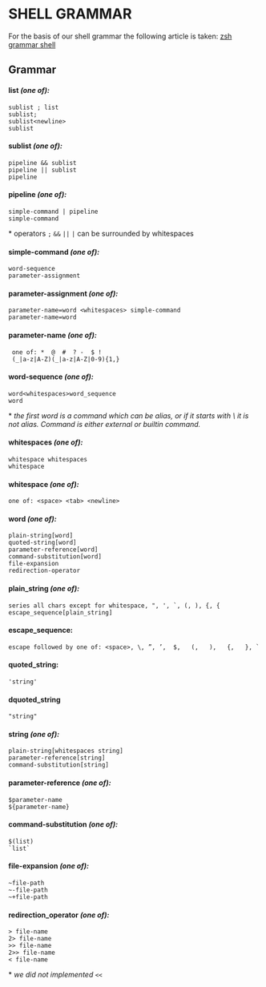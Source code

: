 # SHELL GRAMMAR
For the basis of our shell grammar the following article is taken:
[zsh grammar shell](http://zsh.sourceforge.net/Doc/Release/Shell-Grammar.html)

## Grammar

#### list _(one of):_
    sublist ; list
    sublist;
    sublist<newline>
    sublist

#### sublist _(one of):_
    pipeline && sublist
    pipeline || sublist
    pipeline

#### pipeline _(one of):_
    simple-command | pipeline
    simple-command

\* operators `;` `&&` `||` `|` can be surrounded by whitespaces 

#### simple-command _(one of):_
    word-sequence
    parameter-assignment

#### parameter-assignment _(one of):_
    parameter-name=word <whitespaces> simple-command
    parameter-name=word

#### parameter-name _(one of):_
     one of: *  @  #  ? -  $ !
     (_|a-z|A-Z)(_|a-z|A-Z|0-9){1,}

#### word-sequence _(one of):_
    word<whitespaces>word_sequence
    word
    
\* _the first word is a command which can be alias, 
or if it starts with \ it is not alias. Command is either external or builtin command._
#### whitespaces _(one of):_
    whitespace whitespaces
    whitespace

#### whitespace _(one of):_
    one of: <space> <tab> <newline>
    
#### word _(one of):_
    plain-string[word]
    quoted-string[word]
    parameter-reference[word]
    command-substitution[word]
    file-expansion
    redirection-operator

#### plain_string _(one of):_
    series all chars except for whitespace, ", ', `, (, ), {, {
    escape_sequence[plain_string]

#### escape_sequence:
	escape followed by one of: <space>, \, ”, ’,  $,   (,   ),   {,   }, `

#### quoted_string:
	'string'

#### dquoted_string
	"string"

#### string _(one of):_
	plain-string[whitespaces string]
	parameter-reference[string]
	command-substitution[string]

#### parameter-reference _(one of):_
    $parameter-name
    ${parameter-name}

#### command-substitution _(one of):_
    $(list)
    `list`

#### file-expansion _(one of):_
    ~file-path
    ~-file-path
    ~+file-path

#### redirection_operator _(one of):_
	> file-name
	2> file-name
	>> file-name
	2>> file-name
	< file-name
\* _we did not implemented_ `<<`
